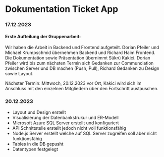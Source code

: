 # Dokumentation Ticket App

### 17.12.2023

#### Erste Aufteilung der Gruppenarbeit:

Wir haben die Arbeit in Backend und Frontend aufgeteilt. Dorian Pfeiler und Michael Krumpschmid übernehmen Backend und Richard Haim Frontend. 
Die Dokumentation sowie Präsentation übernimmt Sükrü Kakici.
Dorian Pfeiler wird bis zum nächsten Termin sich Gedanken zur Communciation zwischen Server und DB machen (Push, Pull), Richard Gedanken zu Design sowie Layout.

Nächster Termin: Mittwoch, 20.12.2023 vor Ort, Kakici wird sich im Anschluss mit den einzelnen Mitgliedern über den Fortschritt austauschen.

### 20.12.2023

- Layout und Design erstellt
- Visualisierung der Datenbankstrukur und ER-Modell
- Microsoft Azure SQL Server erstellt und konfiguriert 
- API Schnittstelle erstellt jedoch nicht voll funktionsfähig
- Node.js Server erstellt welche auf SQL Server zugreifen soll aber nicht funktionsfähig
- Tables in die DB gepusht
- Datentypen festgelegt
